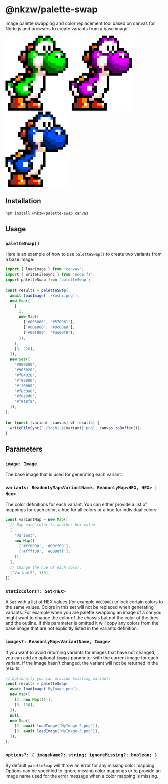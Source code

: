 # @nkzw/palette-swap

Image palette swapping and color replacement tool based on canvas for Node.js and browsers to create variants from a base image.

![image of a video game character](./example/Yoshi.png)
![image of a video game character](./example/Yoshi-2.png)
![image of a video game character](./example/Yoshi-3.png)

## Installation

```
npm install @nkzw/palette-swap canvas
```

## Usage

### `paletteSwap()`

Here is an example of how to use `paletteSwap()` to create two variants from a base image:

```js
import { loadImage } from 'canvas';
import { writeFileSync } from 'node:fs';
import paletteSwap from 'paletteSwap';

const results = paletteSwap(
  await loadImage('./Yoshi.png'),
  new Map([
    [
      2,
      new Map([
        ['#006000', '#570061'],
        ['#00a800', '#8c00a8'],
        ['#00f800', '#de00f8'],
      ]),
    ],
    [3, 220],
  ]),
  new Set([
    '#000000',
    '#903020',
    '#f84020',
    '#f89000',
    '#ff0000',
    '#f8c0a8',
    '#f8e0d0',
    '#f8f8f8',
  ]),
);

for (const [variant, canvas] of results) {
  writeFileSync(`./Yoshi-${variant}.png`, canvas.toBuffer());
}
```

## Parameters

### `image: Image`

The base image that is used for generating each variant.

### `variants: ReadonlyMap<VariantName, ReadonlyMap<HEX, HEX> | Hue>`

The color definitions for each variant. You can either provide a list of mappings for each color, a hue for all colors or a hue for individual colors:

```js
const variantMap = new Map([
  // Map each color to another hex value.
  [
    'Variant',
    new Map([
      ['#ff0000', '#00ff00'],
      ['#ffff00', '#0000ff'],
    ]),
  ],
  // Change the hue of each color.
  ['Variant2', 130],
]);
```

### `staticColors?: Set<HEX>`

A `Set` with a list of HEX values (for example `#000000`) to lock certain colors to the same values. Colors in this set will not be replaced when generating variants. For example when you are palette swapping an image of a car you might want to change the color of the chassis but not the color of the tires and the outline. If this parameter is omitted it will copy any colors from the base image that are not explicitly listed in the variants definition.

### `images?: ReadonlyMap<VariantName, Image>`

If you want to avoid returning variants for images that have not changed, you can add an optional `images` parameter with the current image for each variant. If the image hasn't changed, the variant will not be returned in the results.

```js
// Optionally you can provide existing variants
const results = paletteSwap(
  await loadImage('MyImage.png'),
  new Map([
    [2, new Map([])],
    [3, 130],
  ]),
  null,
  new Map([
    [2, await loadImage('MyImage-2.png')],
    [3, await loadImage('MyImage-3.png')],
  ]),
);
```

### `options?: { imageName?: string; ignoreMissing?: boolean; }`

By default `paletteSwap` will throw an error for any missing color mapping. Options can be specified to ignore missing color mappings or to provide an image name used for the error message when a color mapping is missing.
